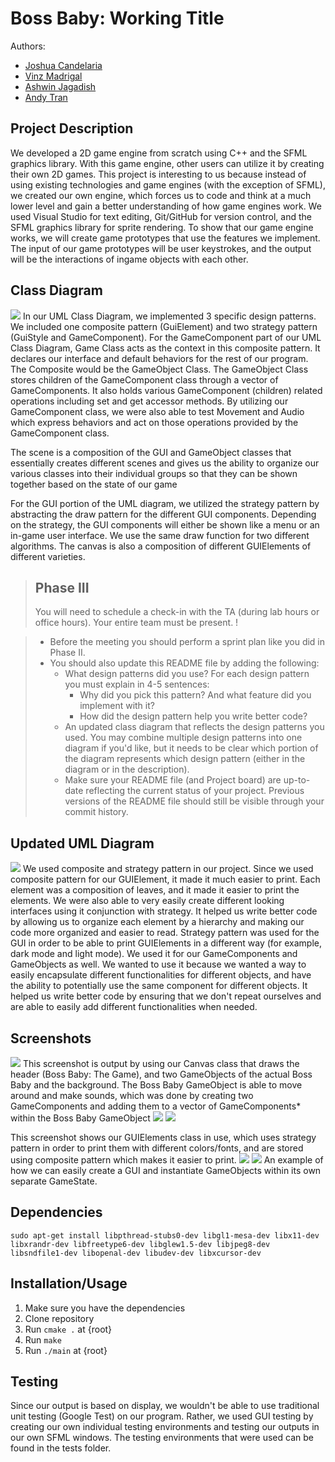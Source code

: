 # Boss Baby: Working Title
 
 Authors: 
 -  [Joshua Candelaria](https://github.com/jecndlria)
 -  [Vinz Madrigal](https://github.com/mvinzangelo) 
 -  [Ashwin Jagadish](https://github.com/ashwinjagadish1) 
 -  [Andy Tran](https://github.com/atran333)
 
## Project Description
We developed a 2D game engine from scratch using C++ and the SFML graphics library. With this game engine, other users can utilize it by creating their own 2D games. This project is interesting to us because instead of using existing technologies and game engines (with the exception of SFML), we created our own engine, which forces us to code and think at a much lower level and gain a better understanding of how game engines work. We used Visual Studio for text editing, Git/GitHub for version control, and the SFML graphics library for sprite rendering. To show that our game engine works, we will create game prototypes that use the features we implement. The input of our game prototypes will be user keystrokes, and the output will be the interactions of ingame objects with each other. 

## Class Diagram
![](CS100%20Final%20Project%20UML%20Class%20Diagram.png?raw=true)
In our UML Class Diagram, we implemented 3 specific design patterns. We included one composite pattern (GuiElement) and two strategy pattern (GuiStyle and GameComponent).
For the GameComponent part of our UML Class Diagram, Game Class acts as the context in this composite pattern. It declares our interface and default behaviors for the rest of our program. The Composite would be the GameObject Class. The GameObject Class stores children of the GameComponent class through a vector of GameComponents. It also holds various GameComponent (children) related operations including set and get accessor methods. By utilizing our GameComponent class, we were also able to test Movement and Audio which express behaviors and act on those operations provided by the GameComponent class. 

The scene is a composition of the GUI and GameObject classes that essentially creates different scenes and gives us the ability to organize our various classes into their individual groups so that they can be shown together based on the state of our game

For the GUI portion of the UML diagram, we utilized the strategy pattern by abstracting the draw pattern for the different GUI components. Depending on the strategy, the GUI components will either be shown like a menu or an in-game user interface. We use the same draw function for two different algorithms. The canvas is also a composition of different GUIElements of different varieties.

 
 > ## Phase III
 > You will need to schedule a check-in with the TA (during lab hours or office hours). Your entire team must be present. !

 > * Before the meeting you should perform a sprint plan like you did in Phase II.
 > * You should also update this README file by adding the following:
 >   * What design patterns did you use? For each design pattern you must explain in 4-5 sentences:
 >     * Why did you pick this pattern? And what feature did you implement with it?
 >     * How did the design pattern help you write better code?
 >   * An updated class diagram that reflects the design patterns you used. You may combine multiple design patterns into one diagram if you'd like, but it needs to be clear which portion of the diagram represents which design pattern (either in the diagram or in the description).
 >   * Make sure your README file (and Project board) are up-to-date reflecting the current status of your project. Previous versions of the README file should still be visible through your commit history.
## Updated UML Diagram
![](updateduml.png?raw=true)
We used composite and strategy pattern in our project. Since we used composite pattern for our GUIElement, it made it much easier to print. Each element was a composition of leaves, and it made it easier to print the elements. We were also able to very easily create different looking interfaces using it conjunction with strategy. It helped us write better code by allowing us to organize each element by a hierarchy and making our code more organized and easier to read. Strategy pattern was used for the GUI in order to be able to print GUIElements in a different way (for example, dark mode and light mode). We used it for our GameComponents and GameObjects as well. We wanted to use it because we wanted a way to easily encapsulate different functionalities for different objects, and have the ability to potentially use the same component for different objects. It helped us write better code by ensuring that we don't repeat ourselves and are able to easily add different functionalities when needed. 

 ## Screenshots
 ![](unknown.png?raw=true)
 This screenshot is output by using our Canvas class that draws the header (Boss Baby: The Game), and two GameObjects of the actual Boss Baby and the background. The Boss Baby GameObject is able to move around and make sounds, which was done by creating two GameComponents and adding them to a vector of GameComponents* within the Boss Baby GameObject
 ![](lightmode.png?raw=true)
 ![](darkmode.png?raw=true)
 
 
 This screenshot shows our GUIElements class in use, which uses strategy pattern in order to print them with different colors/fonts, and are stored using composite pattern which makes it easier to print.
 ![](code1.png?raw=true)
 ![](code2.png?raw=true)
 An example of how we can easily create a GUI and instantiate GameObjects within its own separate GameState.
 ## Dependencies
`sudo apt-get install libpthread-stubs0-dev libgl1-mesa-dev libx11-dev libxrandr-dev libfreetype6-dev libglew1.5-dev libjpeg8-dev libsndfile1-dev libopenal-dev libudev-dev libxcursor-dev`
 ## Installation/Usage
 1. Make sure you have the dependencies
 2. Clone repository
 5. Run `cmake .` at {root}
 6. Run `make`
 7. Run `./main` at {root}
 ## Testing
 Since our output is based on display, we wouldn't be able to use traditional unit testing (Google Test) on our program. Rather, we used GUI testing by creating our own individual testing environments and testing our outputs in our own SFML windows. The testing environments that were used can be found in the tests folder.
 
